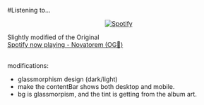 #Listening to...
&nbsp;<div align="center">
    [![Spotify](https://spotify-ruby-tau.vercel.app/api/spotify)](https://open.spotify.com/user/31rzh7lcqbcfeulf7l2bheedtg7i)

   </div> 
   
<div align="left">
 Slightly modified of the Original <br> <a href="https://github.com/novatorem/novatorem">Spotify now playing - Novatorem (OG🖤)</a>
    
</div>

<br>

modifications:

<div align="left">
   <ul>
     <li>glassmorphism design (dark/light)</li>
     <li>make the contentBar shows both desktop and mobile.</li>
       <li>bg is glassmorpism, and the tint is getting from the album art.</li>
   </ul>
</div>
